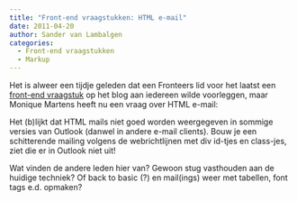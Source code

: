 ```yaml
---
title: "Front-end vraagstukken: HTML e-mail"
date: 2011-04-20
author: Sander van Lambalgen
categories: 
  - Front-end vraagstukken
  - Markup
---
```

Het is alweer een tijdje geleden dat een Fronteers lid voor het laatst een [front-end vraagstuk](/blog/categorieen/front-end-vraagstukken) op het blog aan iedereen wilde voorleggen, maar Monique Martens heeft nu een vraag over HTML e-mail:

Het (b)lijkt dat HTML mails niet goed  worden weergegeven in sommige versies van Outlook (danwel in andere e-mail clients). Bouw je een schitterende mailing volgens de webrichtlijnen met div id-tjes en class-jes, ziet die er in Outlook niet uit!

Wat vinden de andere leden hier van?
Gewoon stug vasthouden aan de huidige techniek?
Of back to basic (?) en mail(ings) weer met tabellen, font tags e.d. opmaken?

